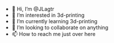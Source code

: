 - 👋 Hi, I’m @JLagtr
- 👀 I’m interested in 3d-printing
- 🌱 I’m currently learning 3d-printing
- 💞️ I’m looking to collaborate on anything
- 📫 How to reach me just over here

<!---
JLagtr/JLagtr is a ✨ special ✨ repository because its `README.md` (this file) appears on your GitHub profile.
You can click the Preview link to take a look at your changes.
--->
